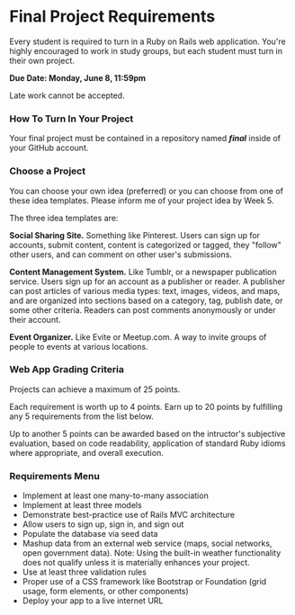 # Final Project Requirements

Every student is required to turn in a Ruby on Rails web application. You're highly encouraged to work in study groups, but each student must turn in their own project.

**Due Date: Monday, June 8, 11:59pm**

Late work cannot be accepted.

### How To Turn In Your Project

Your final project must be contained in a repository named ***final*** inside of your GitHub account.

### Choose a Project

You can choose your own idea (preferred) or you can choose from one of these idea templates. Please inform me of your project idea by Week 5.

The three idea templates are:

**Social Sharing Site.** Something like Pinterest. Users can sign up for accounts, submit content, content is categorized or tagged, they "follow" other users, and can comment on other user's submissions.

**Content Management System.** Like Tumblr, or a newspaper publication service. Users sign up for an account as a publisher or reader. A publisher can post articles of various media types: text, images, videos, and maps, and are organized into sections based on a category, tag, publish date, or some other criteria. Readers can post comments anonymously or under their account.

**Event Organizer.** Like Evite or Meetup.com. A way to invite groups of people to events at various locations.

### Web App Grading Criteria

Projects can achieve a maximum of 25 points.

Each requirement is worth up to 4 points. Earn up to 20 points by fulfilling any 5 requirements from the list below.

Up to another 5 points can be awarded based on the intructor's subjective evaluation, based on code readability, application of standard Ruby idioms where appropriate, and overall execution.

### Requirements Menu

- Implement at least one many-to-many association
- Implement at least three models
- Demonstrate best-practice use of Rails MVC architecture
- Allow users to sign up, sign in, and sign out
- Populate the database via seed data
- Mashup data from an external web service (maps, social networks, open government data). Note: Using the built-in weather functionality does not qualify unless it is materially enhances your project.
- Use at least three validation rules
- Proper use of a CSS framework like Bootstrap or Foundation (grid usage, form elements, or other components)
- Deploy your app to a live internet URL

